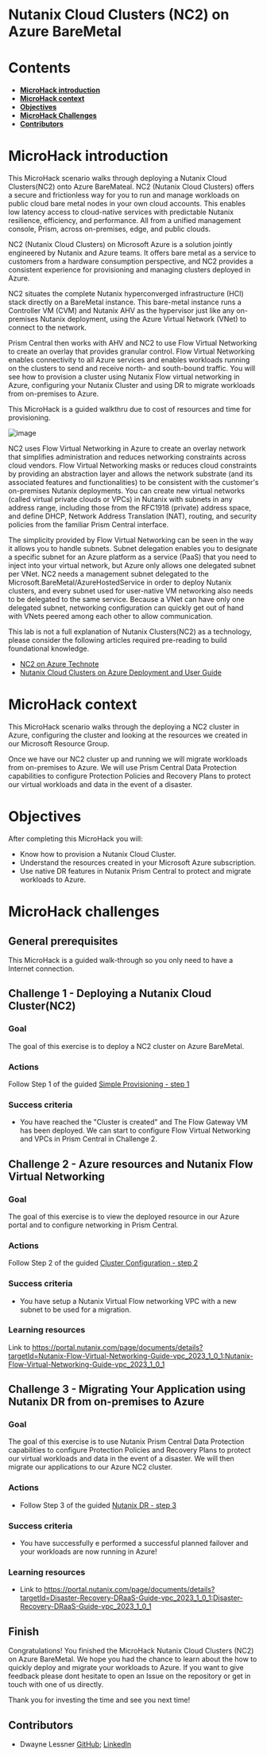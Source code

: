 # **Nutanix Cloud Clusters (NC2) on Azure BareMetal**
# Contents

- [**MicroHack introduction**](#MicroHack-introduction)
- [**MicroHack context**](#microhack-context)
- [**Objectives**](#objectives)
- [**MicroHack Challenges**](#microhack-challenges)
- [**Contributors**](#contributors)
# MicroHack introduction

This MicroHack scenario walks through deploying a Nutanix Cloud Clusters(NC2) onto Azure BareMateal. NC2 (Nutanix Cloud Clusters) offers a secure and frictionless way for you to run and manage workloads on public cloud bare metal nodes in your own cloud accounts. This enables low latency access to cloud-native services with predictable Nutanix resilience, efficiency, and performance. All from a unified management console, Prism, across on-premises, edge, and public clouds.

NC2 (Nutanix Cloud Clusters) on Microsoft Azure is a solution jointly engineered by Nutanix and Azure teams. It offers bare metal as a service to customers from a hardware consumption perspective, and NC2 provides a consistent experience for provisioning and managing clusters deployed in Azure.

NC2 situates the complete Nutanix hyperconverged infrastructure (HCI) stack directly on a BareMetal instance. This bare-metal instance runs a Controller VM (CVM) and Nutanix AHV as the hypervisor just like any on-premises Nutanix deployment, using the Azure Virtual Network (VNet) to connect to the network.
  
Prism Central then works with AHV and NC2 to use Flow Virtual Networking to create an overlay that provides granular control. Flow Virtual Networking enables connectivity to all Azure services and enables workloads running on the clusters to send and receive north- and south-bound traffic.
You will see how to provision a cluster using Nutanix Flow virtual networking in Azure, configuring your Nutanix Cluster and using DR to migrate workloads from on-premises to Azure. 

This MicroHack is a guided walkthru due to cost of resources and time for provisioning. 

![image](img/AzureClusters-networkingsimple.png)

NC2 uses Flow Virtual Networking in Azure to create an overlay network that simplifies administration and reduces networking constraints across cloud vendors. Flow Virtual Networking masks or reduces cloud constraints by providing an abstraction layer and allows the network substrate (and its associated features and functionalities) to be consistent with the customer's on-premises Nutanix deployments. You can create new virtual networks (called virtual private clouds or VPCs) in Nutanix with subnets in any address range, including those from the RFC1918 (private) address space, and define DHCP, Network Address Translation (NAT), routing, and security policies from the familiar Prism Central interface.

The simplicity provided by Flow Virtual Networking can be seen in the way it allows you to handle subnets. Subnet delegation enables you to designate a specific subnet for an Azure platform as a service (PaaS) that you need to inject into your virtual network, but Azure only allows one delegated subnet per VNet. NC2 needs a management subnet delegated to the Microsoft.BareMetal/AzureHostedService in order to deploy Nutanix clusters, and every subnet used for user-native VM networking also needs to be delegated to the same service. Because a VNet can have only one delegated subnet, networking configuration can quickly get out of hand with VNets peered among each other to allow communication.

This lab is not a full explanation of Nutanix Clusters(NC2) as a technology, please consider the following articles required pre-reading to build foundational knowledge.

- [NC2 on Azure Technote ](https://portal.nutanix.com/page/documents/solutions/details?targetId=TN-2156-NC2-on-Azure:TN-2156-NC2-on-Azure)
- [Nutanix Cloud Clusters on Azure Deployment and User Guide](https://portal.nutanix.com/page/documents/details?targetId=Nutanix-Cloud-Clusters-Azure:Nutanix-Cloud-Clusters-Azure)


# MicroHack context
This MicroHack scenario walks through the deploying a NC2 cluster in Azure, configuring the cluster and looking at the resources we created in our Microsoft Resource Group. 

Once we have our NC2 cluster up and running we will migrate workloads from on-premises to Azure. We will use Prism Central Data Protection capabilities to configure Protection Policies and Recovery Plans to protect our virtual workloads and data in the event of a disaster.


# Objectives

After completing this MicroHack you will:

- Know how to provision a Nutanix Cloud Cluster.
- Understand the resources created in your Microsoft Azure subscription. 
- Use native DR features in Nutanix Prism Central to protect and migrate workloads to Azure.

# MicroHack challenges

## General prerequisites

This MicroHack is a guided walk-through so you only need to have a Internet connection.


## Challenge 1 - Deploying a Nutanix Cloud Cluster(NC2)

### Goal 

The goal of this exercise is to deploy a NC2 cluster on Azure BareMetal.

### Actions

Follow Step 1 of the guided <a href="https://nutanix.storylane.io/share/tryvhlejcb6g" target="_blank"> Simple Provisioning - step 1</a>

### Success criteria

* You have reached the "Cluster is created" and The Flow Gateway VM has been deployed. We can start to configure Flow Virtual Networking and VPCs in Prism Central in Challenge 2.

## Challenge 2 - Azure resources and Nutanix Flow Virtual Networking

### Goal 

The goal of this exercise is to view the deployed resource in our Azure portal and to configure networking in Prism Central.

### Actions

Follow Step 2 of the guided <a href="https://nutanix.storylane.io/share/tryvhlejcb6g" target="_blank">Cluster Configuration - step 2</a>


### Success criteria

* You have setup a Nutanix Virtual Flow networking VPC with a new subnet to be used for a migration. 

### Learning resources
Link to <a href="https://portal.nutanix.com/page/documents/details?targetId=Nutanix-Flow-Virtual-Networking-Guide-vpc_2023_1_0_1:Nutanix-Flow-Virtual-Networking-Guide-vpc_2023_1_0_1" target="_blank">https://portal.nutanix.com/page/documents/details?targetId=Nutanix-Flow-Virtual-Networking-Guide-vpc_2023_1_0_1:Nutanix-Flow-Virtual-Networking-Guide-vpc_2023_1_0_1</a>

## Challenge 3 - Migrating Your Application using Nutanix DR from on-premises to Azure 

### Goal 

The goal of this exercise is to use Nutanix Prism Central Data Protection capabilities to configure Protection Policies and Recovery Plans to protect our virtual workloads and data in the event of a disaster. We will then migrate our applications to our Azure NC2 cluster. 

### Actions

* Follow Step 3 of the guided <a href="https://nutanix.storylane.io/share/tryvhlejcb6g" target="_blank">Nutanix DR - step 3</a>


### Success criteria

* You have successfully e performed a successful planned failover and your workloads are now running in Azure!

### Learning resources
* Link to <a href="https://portal.nutanix.com/page/documents/details?targetId=Disaster-Recovery-DRaaS-Guide-vpc_2023_1_0_1:Disaster-Recovery-DRaaS-Guide-vpc_2023_1_0_1" target="_blank">https://portal.nutanix.com/page/documents/details?targetId=Disaster-Recovery-DRaaS-Guide-vpc_2023_1_0_1:Disaster-Recovery-DRaaS-Guide-vpc_2023_1_0_1</a>


## Finish

Congratulations! You finished the MicroHack Nutanix Cloud Clusters (NC2) on Azure BareMetal. We hope you had the chance to learn about the how to quickly deploy and migrate your workloads to Azure.
If you want to give feedback please dont hesitate to open an Issue on the repository or get in touch with one of us directly.

Thank you for investing the time and see you next time!


## Contributors
* Dwayne Lessner [GitHub](https://github.com/dlessner); [LinkedIn](https://www.linkedin.com/in/dwaynelessner/)
